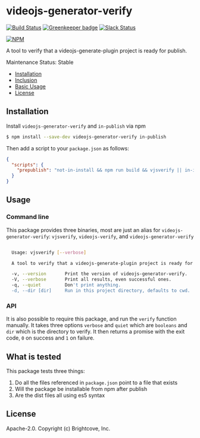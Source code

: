 # videojs-generator-verify

[![Build Status](https://travis-ci.org/brightcove/videojs-generator-verify.svg?branch=master)](https://travis-ci.org/brightcove/videojs-generator-verify)
[![Greenkeeper badge](https://badges.greenkeeper.io/brightcove/videojs-generator-verify.svg)](https://greenkeeper.io/)
[![Slack Status](http://slack.videojs.com/badge.svg)](http://slack.videojs.com)

[![NPM](https://nodei.co/npm/videojs-generator-verify.png?downloads=true&downloadRank=true)](https://nodei.co/npm/videojs-generator-verify/)

A tool to verify that a videojs-generate-plugin project is ready for publish.

Maintenance Status: Stable

<!-- START doctoc generated TOC please keep comment here to allow auto update -->
<!-- DON'T EDIT THIS SECTION, INSTEAD RE-RUN doctoc TO UPDATE -->

- [Installation](#installation)
- [Inclusion](#inclusion)
- [Basic Usage](#basic-usage)
- [License](#license)

<!-- END doctoc generated TOC please keep comment here to allow auto update -->

## Installation

Install `videojs-generator-verify` and `in-publish` via npm

```sh
$ npm install --save-dev videojs-generator-verify in-publish
```

Then add a script to your `package.json` as follows:

```json
{
  "scripts": {
    "prepublish": "not-in-install && npm run build && vjsverify || in-install"
  }
}
```

## Usage

### Command line
This package provides three binaries, most are just an alias for `videojs-generator-verify`:
`vjsverify`, `videojs-verify`, and `videojs-generator-verify`

```sh

  Usage: vjsverify [--verbose]

  A tool to verify that a videojs-generate-plugin project is ready for publish.

  -v, --version       Print the version of videojs-generator-verify.
  -V, --verbose       Print all results, even successful ones.
  -q, --quiet         Don't print anything.
  -d, --dir [dir]     Run in this project directory, defaults to cwd.
```

### API
It is also possible to require this package, and run the `verify` function manually.
It takes three options `verbose` and `quiet` which are `booleans` and `dir` which is the directory to
verify. It then returns a promise with the exit code, `0` on success and `1` on failure.

## What is tested
This package tests three things:

1. Do all the files referenced in `package.json` point to a file that exists
2. Will the package be installable from npm after publish
3. Are the dist files all using es5 syntax

## License

Apache-2.0. Copyright (c) Brightcove, Inc.
